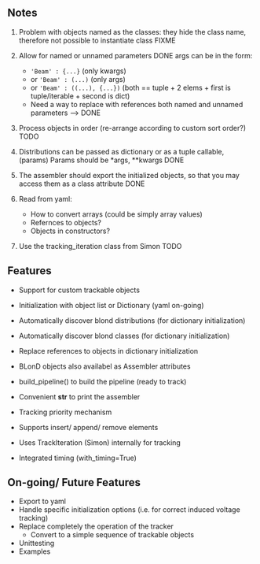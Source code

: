 ## Notes
1. Problem with objects named as the classes: they hide the class name, therefore not possible to instantiate class
    FIXME
2. Allow for named or unnamed parameters
    DONE
    args can be in the form:
    * `'Beam' : {...}` (only kwargs)
    * or `'Beam' : (...)` (only args)
    * or `'Beam' : ((...), {...})` (both == tuple + 2 elems + first is tuple/iterable + second is dict)
    * Need a way to replace with references both named and unnamed parameters --> DONE

3. Process objects in order (re-arrange according to custom sort order?)
    TODO
4. Distributions can be passed as dictionary or as a tuple callable, (params)
    Params should be *args, **kwargs
    DONE
    
6. The assembler should export the initialized objects, so that you may access them as a class attribute
    DONE

7. Read from yaml:
    * How to convert arrays (could be simply array values)
    * Refernces to objects?
    * Objects in constructors?
8. Use the tracking_iteration class from Simon
    TODO


## Features
* Support for custom trackable objects
* Initialization with object list or Dictionary (yaml on-going)
* Automatically discover blond distributions (for dictionary initialization)
* Automatically discover blond classes (for dictionary initialization)
* Replace references to objects in dictionary initialization
* BLonD objects also availabel as Assembler attributes
* build_pipeline() to build the pipeline (ready to track)
* Convenient __str__ to print the assembler
* Tracking priority mechanism
* Supports insert/ append/ remove elements

* Uses TrackIteration (Simon) internally for tracking
* Integrated timing (with_timing=True)

## On-going/ Future Features
* Export to yaml
* Handle specific initialization options (i.e. for correct induced voltage tracking)
* Replace completely the operation of the tracker
    * Convert to a simple sequence of trackable objects
* Unittesting
* Examples




